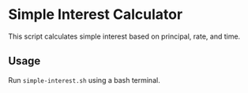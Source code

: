 # Simple Interest Calculator

This script calculates simple interest based on principal, rate, and time.

## Usage
Run `simple-interest.sh` using a bash terminal.
